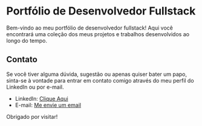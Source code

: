 # Portfólio de Desenvolvedor Fullstack

Bem-vindo ao meu portfólio de desenvolvedor fullstack! Aqui você encontrará uma coleção dos meus projetos e trabalhos desenvolvidos ao longo do tempo.

## Contato

Se você tiver alguma dúvida, sugestão ou apenas quiser bater um papo, sinta-se à vontade para entrar em contato comigo através do meu perfil do LinkedIn ou por e-mail.

- LinkedIn: [Clique Aqui](https://www.linkedin.com/in/feroddev/)
- E-mail: [Me envie um email](mailto:neath.felipe@gmail.com)

Obrigado por visitar!
